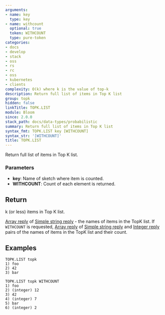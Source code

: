 ```yaml
---
arguments:
- name: key
  type: key
- name: withcount
  optional: true
  token: WITHCOUNT
  type: pure-token
categories:
- docs
- develop
- stack
- oss
- rs
- rc
- oss
- kubernetes
- clients
complexity: O(k) where k is the value of top-k
description: Return full list of items in Top K list
group: topk
hidden: false
linkTitle: TOPK.LIST
module: Bloom
since: 2.0.0
stack_path: docs/data-types/probabilistic
summary: Return full list of items in Top K list
syntax_fmt: TOPK.LIST key [WITHCOUNT]
syntax_str: '[WITHCOUNT]'
title: TOPK.LIST
---
```

Return full list of items in Top K list.

### Parameters

* **key**: Name of sketch where item is counted.
* **WITHCOUNT**: Count of each element is returned.  

## Return

k (or less) items in Top K list.

[Array reply](/docs/reference/protocol-spec#arrays) of [Simple string reply](/docs/reference/protocol-spec#simple-strings) - the names of items in the TopK list.
If `WITHCOUNT` is requested, [Array reply](/docs/reference/protocol-spec#arrays) of [Simple string reply](/docs/reference/protocol-spec#simple-strings) and 
[Integer reply](/docs/reference/protocol-spec#integers) pairs of the names of items in the TopK list and their count.

## Examples

```
TOPK.LIST topk
1) foo
2) 42
3) bar
```

```
TOPK.LIST topk WITHCOUNT
1) foo
2) (integer) 12
3) 42
4) (integer) 7
5) bar
6) (integer) 2
```